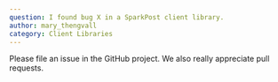 ```yaml
---
question: I found bug X in a SparkPost client library.
author: mary_thengvall
category: Client Libraries
---
```

Please file an issue in the GitHub project. We also really appreciate pull requests.

